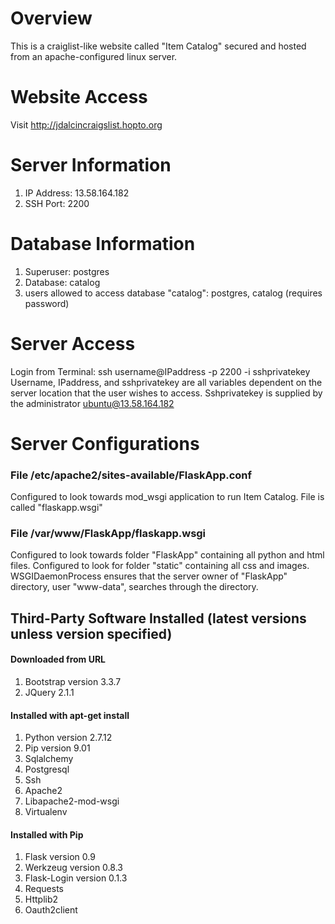# Overview

This is a craiglist-like website called "Item Catalog" secured and hosted from an apache-configured linux server.

# Website Access

Visit http://jdalcincraigslist.hopto.org
# Server Information

1. IP Address: 13.58.164.182
2. SSH Port: 2200

# Database Information

1. Superuser: postgres
2. Database: catalog
3. users allowed to access database "catalog": postgres, catalog (requires password)

# Server Access

Login from Terminal: ssh username@IPaddress -p 2200 -i sshprivatekey
Username, IPaddress, and sshprivatekey are all variables dependent on the server location that the user wishes to access.
Sshprivatekey is supplied by the administrator ubuntu@13.58.164.182

# Server Configurations

###	File /etc/apache2/sites-available/FlaskApp.conf

Configured to look towards mod_wsgi application to run Item Catalog.
File is called "flaskapp.wsgi"

###	File /var/www/FlaskApp/flaskapp.wsgi

Configured to look towards folder "FlaskApp" containing all python and html files.
Configured to look for folder "static" containing all css and images.
WSGIDaemonProcess ensures that the server owner of "FlaskApp" directory, user "www-data", searches through the directory.

## Third-Party Software Installed (latest versions unless version specified)

####	Downloaded from URL

1. Bootstrap version 3.3.7
2. JQuery 2.1.1

#### 	Installed with apt-get install

1. Python version 2.7.12
2. Pip version 9.01
3. Sqlalchemy
4. Postgresql
5. Ssh
6. Apache2
7. Libapache2-mod-wsgi
8. Virtualenv

####	Installed with Pip

1. Flask version 0.9
2. Werkzeug version 0.8.3
3. Flask-Login version 0.1.3
4. Requests
5. Httplib2
6. Oauth2client


